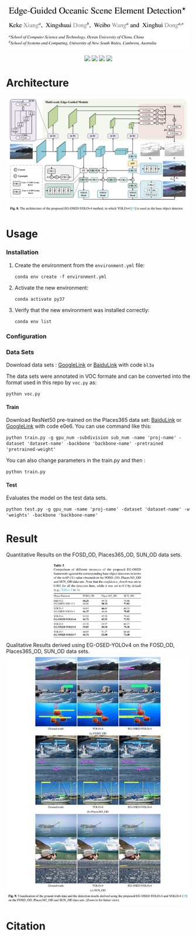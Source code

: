 <p align="center"> <a href="" ><img src="imgs/title.JPG"></a></p>
<p align="center"> 
<a href="" ><img src="https://img.shields.io/badge/HOME-KBS-blue.svg"></a>
<a href="" ><img src="https://img.shields.io/badge/HOME-Paper-important.svg"></a>
<a href="" ><img src="https://img.shields.io/badge/PDF-Paper-blueviolet.svg"></a>
<!-- <a href="" ><img src="https://img.shields.io/badge/-Poster-ff69b7.svg"></a> -->
<!-- <a href="" ><img src="https://img.shields.io/badge/-Video-brightgreen.svg"></a> -->
<a href="https://drive.google.com/file/d/1YCEIvquBG44w44tzoDAxpvnQpgddF1CV/view?usp=drive_link" ><img src="https://img.shields.io/badge/-WeightsFiles-blue.svg"></a>
</p>

# Architecture

![archioverall](imgs/EG-OSED-YOLOv4.JPG)

# Usage
### Installation
1. Create the environment from the `environment.yml` file:   
   ```copy
   conda env create -f environment.yml
   ```     
2. Activate the new environment:  
   ```copy
   conda activate py37
   ```    
3. Verify that the new environment was installed correctly:  
    ```copy
   conda env list
    ```    

### Configuration

### Data Sets
Download data sets : <a href="">GoogleLink</a> or <a href="https://pan.baidu.com/s/1jmkR3__ONSWmivjZj46nHw?pwd=bl3a">BaiduLink</a> with code `bl3a`      

The data sets were annotated in VOC formate and can be converted into the format used in this repo by `voc.py` as:  
```copy
python voc.py
```

#### Train
Download ResNet50 pre-trained on the Places365 data set: <a href="https://pan.baidu.com/s/1hEaCcMFiAIlcuJdcTPiueg?pwd=e0e6 ">BaiduLink</a> or <a href="">GoogleLink</a> with code e0e6.
You can use command like this:  
```copy
python train.py -g gpu_num -subdivision sub_num -name 'proj-name' -dataset 'dataset-name' -backbone 'backbone-name' -pretrained 'pretrained-weight'
```  
You can also change parameters in the train.py and then :  
```copy
python train.py
```

#### Test
Evaluates the model on the test data sets.
```copy
python test.py -g gpu_num -name 'proj-name' -dataset 'dataset-name' -w 'weights' -backbone 'backbone-name'
```
  

 

# Result
Quantitative Results on the FOSD_OD, Places365_OD, SUN_OD data sets.  
<div align=center><img src="imgs/Table.PNG" width=50%></div>  
Qualitative Results derived using EG-OSED-YOLOv4 on the FOSD_OD, Places365_OD, SUN_OD data sets.   
<div align=center><img src="imgs/results.JPG"></div>  

# Citation
